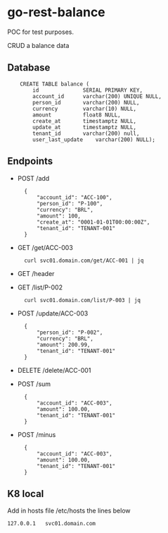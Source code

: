 # go-rest-balance

POC for test purposes.

CRUD a balance data

## Database

        CREATE TABLE balance (
            id              SERIAL PRIMARY KEY,
            account_id      varchar(200) UNIQUE NULL,
            person_id       varchar(200) NULL,
            currency        varchar(10) NULL,   
            amount          float8 NULL,
            create_at       timestamptz NULL,
            update_at       timestamptz NULL,
            tenant_id       varchar(200) null,
            user_last_update	varchar(200) NULL);

## Endpoints

+ POST /add

        {
            "account_id": "ACC-100",
            "person_id": "P-100",
            "currency": "BRL",
            "amount": 100,
            "create_at": "0001-01-01T00:00:00Z",
            "tenant_id": "TENANT-001"
        }


+ GET /get/ACC-003

        curl svc01.domain.com/get/ACC-001 | jq

+ GET /header

+ GET /list/P-002

        curl svc01.domain.com/list/P-003 | jq

+ POST /update/ACC-003

        {
            "person_id": "P-002",
            "currency": "BRL",
            "amount": 200.99,
            "tenant_id": "TENANT-001"
        }

+ DELETE /delete/ACC-001

+ POST /sum

        {
            "account_id": "ACC-003",
            "amount": 100.00,
            "tenant_id": "TENANT-001"
        }

+ POST /minus

        {
            "account_id": "ACC-003",
            "amount": 100.00,
            "tenant_id": "TENANT-001"
        }

## K8 local

Add in hosts file /etc/hosts the lines below

    127.0.0.1   svc01.domain.com


